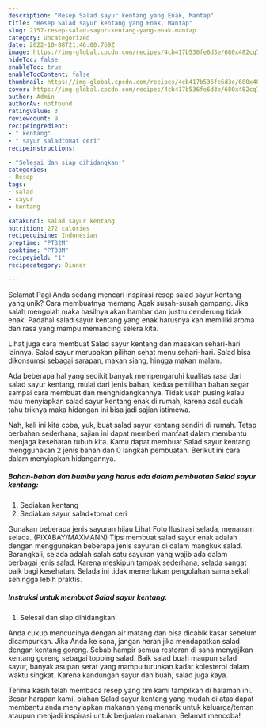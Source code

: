 ```yaml
---
description: "Resep Salad sayur kentang yang Enak, Mantap"
title: "Resep Salad sayur kentang yang Enak, Mantap"
slug: 2157-resep-salad-sayur-kentang-yang-enak-mantap
category: Uncategorized
date: 2022-10-08T21:46:00.769Z
image: https://img-global.cpcdn.com/recipes/4cb417b536fe6d3e/680x482cq70/salad-sayur-kentang-foto-resep-utama.jpg
hideToc: false
enableToc: true
enableTocContent: false
thumbnail: https://img-global.cpcdn.com/recipes/4cb417b536fe6d3e/680x482cq70/salad-sayur-kentang-foto-resep-utama.jpg
cover: https://img-global.cpcdn.com/recipes/4cb417b536fe6d3e/680x482cq70/salad-sayur-kentang-foto-resep-utama.jpg
author: Admin
authorAv: notfound
ratingvalue: 3
reviewcount: 9
recipeingredient:
- " kentang"
- " sayur saladtomat ceri"
recipeinstructions:

- "Selesai dan siap dihidangkan!"
categories:
- Resep
tags:
- salad
- sayur
- kentang

katakunci: salad sayur kentang 
nutrition: 272 calories
recipecuisine: Indonesian
preptime: "PT32M"
cooktime: "PT33M"
recipeyield: "1"
recipecategory: Dinner

---
```



Selamat Pagi Anda sedang mencari inspirasi resep salad sayur kentang yang unik? Cara membuatnya memang Agak susah-susah gampang. Jika salah mengolah maka hasilnya akan hambar dan justru cenderung tidak enak. Padahal salad sayur kentang yang enak harusnya kan memiliki aroma dan rasa yang mampu memancing selera kita.


Lihat juga cara membuat Salad sayur kentang dan masakan sehari-hari lainnya. Salad sayur merupakan pilihan sehat menu sehari-hari. Salad bisa dikonsumsi sebagai sarapan, makan siang, hingga makan malam.

Ada beberapa hal yang sedikit banyak mempengaruhi kualitas rasa dari salad sayur kentang, mulai dari jenis bahan, kedua pemilihan bahan segar sampai cara membuat dan menghidangkannya. Tidak usah pusing kalau mau menyiapkan salad sayur kentang enak di rumah, karena asal sudah tahu triknya maka hidangan ini bisa jadi sajian istimewa.


Nah, kali ini kita coba, yuk, buat salad sayur kentang sendiri di rumah. Tetap berbahan sederhana, sajian ini dapat memberi manfaat dalam membantu menjaga kesehatan tubuh kita. Kamu dapat membuat Salad sayur kentang menggunakan 2 jenis bahan dan 0 langkah pembuatan. Berikut ini cara dalam menyiapkan hidangannya.

<!--inarticleads1-->

##### Bahan-bahan dan bumbu yang harus ada dalam pembuatan Salad sayur kentang:

1. Sediakan  kentang
1. Sediakan  sayur salad+tomat ceri


Gunakan beberapa jenis sayuran hijau Lihat Foto Ilustrasi selada, menanam selada. (PIXABAY/MAXMANN) Tips membuat salad sayur enak adalah dengan menggunakan beberapa jenis sayuran di dalam mangkuk salad. Barangkali, selada adalah salah satu sayuran yang wajib ada dalam berbagai jenis salad. Karena meskipun tampak sederhana, selada sangat baik bagi kesehatan. Selada ini tidak memerlukan pengolahan sama sekali sehingga lebih praktis. 

<!--inarticleads2-->

##### Instruksi untuk membuat Salad sayur kentang:


1. Selesai dan siap dihidangkan!

Anda cukup mencucinya dengan air matang dan bisa dicabik kasar sebelum dicampurkan. Jika Anda ke sana, jangan heran jika mendapatkan salad dengan kentang goreng. Sebab hampir semua restoran di sana menyajikan kentang goreng sebagai topping salad. Baik salad buah maupun salad sayur, banyak asupan serat yang mampu turunkan kadar kolesterol dalam waktu singkat. Karena kandungan sayur dan buah, salad juga kaya. 

Terima kasih telah membaca resep yang tim kami tampilkan di halaman ini. Besar harapan kami, olahan Salad sayur kentang yang mudah di atas dapat membantu anda menyiapkan makanan yang menarik untuk keluarga/teman ataupun menjadi inspirasi untuk berjualan makanan. Selamat mencoba!
